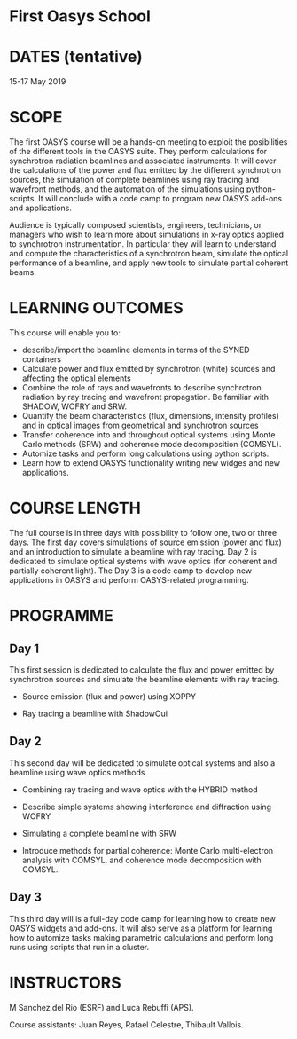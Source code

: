 # First Oasys School

DATES (tentative)
=================

15-17 May 2019


SCOPE
=====
The first OASYS course will be a hands-on meeting to exploit the posibilities of the different tools in the OASYS suite. They perform calculations for synchrotron radiation beamlines and associated instruments. It will cover the calculations of the power and flux emitted by the different synchrotron sources, the simulation of complete beamlines using ray tracing and wavefront methods, and the automation of the simulations using python-scripts. It will conclude with a code camp to program new OASYS add-ons and applications. 

Audience is typically composed scientists, engineers, technicians, or managers who wish to learn more about simulations in x-ray optics applied to synchrotron instrumentation. In particular they will learn to understand and compute the characteristics of a synchrotron beam, simulate the optical performance of a beamline, and apply new tools to simulate partial coherent beams. 

LEARNING OUTCOMES
=================

This course will enable you to:

- describe/import the beamline elements in terms of the SYNED containers
- Calculate power and flux emitted by synchrotron (white) sources and affecting the optical elements
- Combine the role of rays and wavefronts to describe synchrotron radiation by ray tracing and wavefront propagation. Be familiar with SHADOW, WOFRY and SRW.
- Quantify the beam characteristics (flux, dimensions, intensity profiles) and in optical images from geometrical and synchrotron sources
- Transfer coherence into and throughout optical systems using Monte Carlo methods (SRW) and coherence mode decomposition (COMSYL). 
- Automize tasks and perform long calculations using python scripts. 
- Learn how to extend OASYS functionality writing new widges and new applications. 


COURSE LENGTH
=============

The full course is in three days with possibility to follow one, two or three days. The first day covers simulations of source emission (power and flux) and an introduction to simulate a beamline with ray tracing. Day 2 is dedicated to simulate optical systems with wave optics (for coherent and partially coherent light). The Day 3 is a code camp to develop new applications in OASYS and perform OASYS-related programming. 


PROGRAMME
=========

Day 1
-----

This first session is dedicated to calculate the flux and power emitted by synchrotron sources and simulate the beamline elements with ray tracing. 

- Source emission (flux and power)  using XOPPY

- Ray tracing a beamline with ShadowOui

Day 2
-----

This second day will be dedicated to simulate optical systems and also a beamline using wave optics methods

- Combining ray tracing and wave optics with the HYBRID method

- Describe simple systems showing interference and diffraction using WOFRY

- Simulating a complete beamline with SRW

- Introduce methods for partial coherence: Monte Carlo multi-electron analysis with COMSYL, and coherence mode decomposition with COMSYL. 

Day 3
-----

This third day will is a full-day code camp for learning how to create new OASYS widgets and add-ons. It will also serve as a platform for learning how to automize tasks making parametric calculations and perform long runs using scripts that run in a cluster.  


INSTRUCTORS
===========

M Sanchez del Rio (ESRF) and Luca Rebuffi (APS).


Course assistants: Juan Reyes, Rafael Celestre, Thibault Vallois. 


